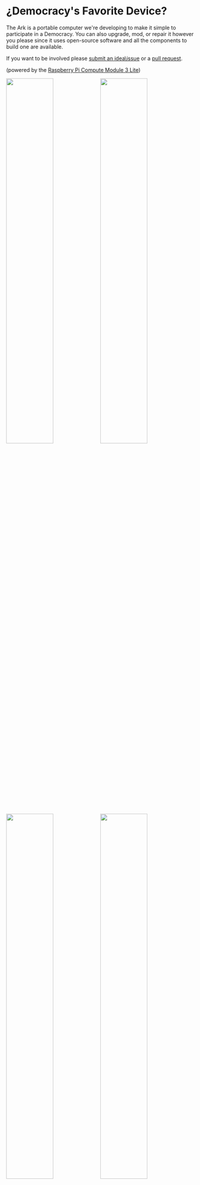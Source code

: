 # ¿Democracy's Favorite Device?

The Ark is a portable computer we're developing to make it simple to participate in a Democracy. 
 You can also upgrade, mod, or repair it however you please since it uses open-source software and all the components to build one are available.


 If you want to be involved please [submit an idea\issue](https://github.com/thearkadia/The_Ark/issues) or a [pull request](https://github.com/thearkadia/The_Ark/pulls).

(powered by the [Raspberry Pi Compute Module 3 Lite](https://www.raspberrypi.org/products/compute-module-3-lite/))


 


<img src="https://github.com/thearkadia/The_Ark/blob/master/Media/theark.jpg" width="50%" height="50%"><img src="https://github.com/thearkadia/The_Ark/blob/master/Media/thearkback.JPG" width="50%" height="50%">

<img src="https://github.com/thearkadia/The_Ark/blob/master/Media/thearkvid.gif" width="50%" height="50%"><img src="https://github.com/thearkadia/The_Ark/blob/master/Media/Democracyappsubmit.gif" width="50%" height="50%">
(GIFs testing the pocket-home fork and a mockup of our democracy app)
